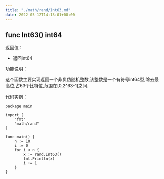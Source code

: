 ```yaml
---
title: "./math/rand/Int63.md"
date: 2022-05-12T14:13:01+08:00
---
```

## func Int63() int64

返回值：

- 返回int64

功能说明：


这个函数主要实现返回一个非负伪随机整数,该整数是一个有符号int64型,除去最高位,占63个比特位,范围在[0,2^63-1]之间.


代码实例：

	package main

	import (
		"fmt"
		"math/rand"
	)

	func main() {
		n := 10
		i := 0
		for i < n {
			x := rand.Int63()
			fmt.Println(x)
			i += 1
		}
	}







